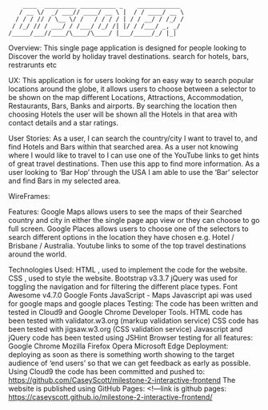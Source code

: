         ____  _________ __________ _    ____________ 
       / __ \/  _/ ___// ____/ __ \ |  / / ____/ __ \
      / / / // / \__ \/ /   / / / / | / / __/ / /_/ /
     / /_/ // / ___/ / /___/ /_/ /| |/ / /___/ _, _/ 
    /_____/___//____/\____/\____/ |___/_____/_/ |_|  

 

Overview:
This single page application is designed for people looking to Discover the world by holiday travel destinations. search for hotels, bars, restrarunts etc

UX:
This application is for users looking for an easy way to search popular locations around the globe, it allows users to choose between a selector to be shown on the map different Locations, Attractions, Accommodation, Restaurants, Bars, Banks and airports. By searching the location then choosing Hotels the user will be shown all the Hotels in that area with contact details and a star ratings.

User Stories:
As a user, I can search the country/city  I want to travel to,  and find Hotels and Bars within that searched area.
As a user not knowing where I would like to travel to I can use one of the YouTube links to get hints of great travel destinations. Then use this app to find more information.
As a user looking to ‘Bar Hop’ through the USA I am able to use the ‘Bar’ selector and find Bars in my selected area.

WireFrames:


Features:
Google Maps allows users to see the maps of their Searched country and city in either the single page app view or they can choose to go full screen.
Google Places allows users to choose one of the selectors to search different options in the location they have chosen e.g. Hotel / Brisbane / Australia. 
Youtube links to some of the top travel destinations around the world.

Technologies Used:
HTML , used to implement the code for the website.
CSS , used to style the website.
Bootstrap v3.3.7 
jQuery was used for toggling the navigation and for filtering the different place types.
Font Awesome v4.7.0
Google Fonts
JavaScript - Maps Javascript api was used for google maps and google places
Testing:
The code has been written and tested in Cloud9 and Google Chrome Developer Tools.
HTML code has been tested with validator.w3.org (markup validation service)
CSS code has been tested with jigsaw.w3.org (CSS validation service)
Javascript and jQuery code has been tested using JSHint
Browser testing for all features:
Google Chrome
Mozilla Firefox
Opera
Microsoft Edge
Deployment:
deploying as soon as there is something worth showing to the target audience of ‘end users’ so that we can get feedback as early as possible.
Using Cloud9 the code has been committed and pushed to:
https://github.com/CaseyScott/milestone-2-interactive-frontend
The website is published using GitHub Pages:
<!—link is github pages: https://caseyscott.github.io/milestone-2-interactive-frontend/


